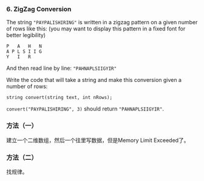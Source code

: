 ### 6\. ZigZag Conversion

The string `"PAYPALISHIRING"` is written in a zigzag pattern on a given number of rows like this: (you may want to display this pattern in a fixed font for better legibility)

    P   A   H   N
    A P L S I I G
    Y   I   R

And then read line by line: `"PAHNAPLSIIGYIR"`

Write the code that will take a string and make this conversion given a number of rows:

    string convert(string text, int nRows);

`convert("PAYPALISHIRING", 3)` should return `"PAHNAPLSIIGYIR"`.

### 方法（一）
建立一个二维数组，然后一个往里写数据，但是Memory Limit Exceeded了。

### 方法（二）
找规律。